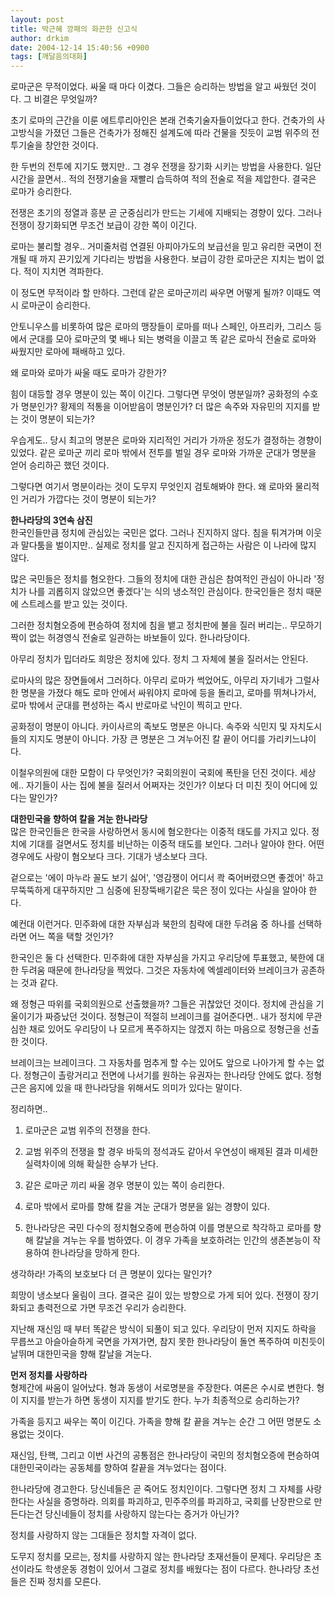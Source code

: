 ```yaml
---
layout: post
title: 박근혜 깡패의 화끈한 신고식
author: drkim
date: 2004-12-14 15:40:56 +0900
tags: [깨달음의대화]
---
```

로마군은 무적이었다. 싸울 때 마다 이겼다. 그들은 승리하는 방법을 알고 싸웠던 것이다. 그 비결은 무엇일까?    
  
초기 로마의 근간을 이룬 에트루리아인은 본래 건축기술자들이었다고 한다. 건축가의 사고방식을 가졌던 그들은 건축가가 정해진 설계도에 따라 건물을 짓듯이 교범 위주의 전투기술을 창안한 것이다.    
  
한 두번의 전투에 지기도 했지만.. 그 경우 전쟁을 장기화 시키는 방법을 사용한다. 일단 시간을 끌면서.. 적의 전쟁기술을 재빨리 습득하여 적의 전술로 적을 제압한다. 결국은 로마가 승리한다.    
  
전쟁은 초기의 정열과 흥분 곧 군중심리가 만드는 기세에 지배되는 경향이 있다. 그러나 전쟁이 장기화되면 무조건 보급이 강한 쪽이 이긴다. 
  
  
로마는 불리할 경우.. 거미줄처럼 연결된 아피아가도의 보급선을 믿고 유리한 국면이 전개될 때 까지 끈기있게 기다리는 방법을 사용한다. 보급이 강한 로마군은 지치는 법이 없다. 적이 지치면 격파한다.    
  
이 정도면 무적이라 할 만하다. 그런데 같은 로마군끼리 싸우면 어떻게 될까? 이때도 역시 로마군이 승리한다.    
  
안토니우스를 비롯하여 많은 로마의 맹장들이 로마를 떠나 스페인, 아프리카, 그리스 등에서 군대를 모아 로마군의 몇 배나 되는 병력을 이끌고 똑 같은 로마식 전술로 로마와 싸웠지만 로마에 패배하고 있다.    
  
왜 로마와 로마가 싸울 때도 로마가 강한가?    
  
힘이 대등할 경우 명분이 있는 쪽이 이긴다. 그렇다면 무엇이 명분일까? 공화정의 수호가 명분인가? 황제의 적통을 이어받음이 명분인가? 더 많은 속주와 자유민의 지지를 받는 것이 명분이 되는가?    
  
우습게도.. 당시 최고의 명분은 로마와 지리적인 거리가 가까운 정도가 결정하는 경향이 있었다. 같은 로마군 끼리 로마 밖에서 전투를 벌일 경우 로마와 가까운 군대가 명분을 얻어 승리하곤 했던 것이다.    
  
그렇다면 여기서 명분이라는 것이 도무지 무엇인지 검토해봐야 한다. 왜 로마와 물리적인 거리가 가깝다는 것이 명분이 되는가?    
  
**한나라당의 3연속 삼진**  
한국인들만큼 정치에 관심있는 국민은 없다. 그러나 진지하지 않다. 침을 튀겨가며 이웃과 말다툼을 벌이지만.. 실제로 정치를 알고 진지하게 접근하는 사람은 이 나라에 많지 않다.    
  
많은 국민들은 정치를 혐오한다. 그들의 정치에 대한 관심은 참여적인 관심이 아니라 '정치가 나를 괴롭히지 않았으면 좋겠다'는 식의 냉소적인 관심이다. 한국인들은 정치 때문에 스트레스를 받고 있는 것이다.    
  
그러한 정치혐오증에 편승하여 정치에 침을 뱉고 정치판에 불을 질러 버리는.. 무모하기 짝이 없는 허경영식 전술로 일관하는 바보들이 있다. 한나라당이다. 
  
  
아무리 정치가 밉더라도 희망은 정치에 있다. 정치 그 자체에 불을 질러서는 안된다.    
  
로마사의 많은 장면들에서 그러하다. 아무리 로마가 썩었어도, 아무리 자기네가 그럴사한 명분을 가졌다 해도 로마 안에서 싸워야지 로마에 등을 돌리고, 로마를 뛰쳐나가서, 로마 밖에서 군대를 편성하는 즉시 반로마로 낙인이 찍히고 만다.    
  
공화정이 명분이 아니다. 카이사르의 족보도 명분은 아니다. 속주와 식민지 및 자치도시들의 지지도 명분이 아니다. 가장 큰 명분은 그 겨누어진 칼 끝이 어디를 가리키느냐이다.    
  
이철우의원에 대한 모함이 다 무엇인가? 국회의원이 국회에 폭탄을 던진 것이다. 세상에.. 자기들이 사는 집에 불을 질러서 어쩌자는 것인가? 이보다 더 미친 짓이 어디에 있다는 말인가?    
  
**대한민국을 향하여 칼을 겨눈 한나라당**  
많은 한국인들은 한국을 사랑하면서 동시에 혐오한다는 이중적 태도를 가지고 있다. 정치에 기대를 걸면서도 정치를 비난하는 이중적 태도를 보인다. 그러나 알아야 한다. 어떤 경우에도 사랑이 혐오보다 크다. 기대가 냉소보다 크다.    
  
겉으로는 '에이 마누라 꼴도 보기 싫어', '영감쟁이 어디서 콱 죽어버렸으면 좋겠어' 하고 무뚝뚝하게 대꾸하지만 그 심중에 된장뚝배기같은 묵은 정이 있다는 사실을 알아야 한다.    
  
예컨대 이런거다. 민주화에 대한 자부심과 북한의 침략에 대한 두려움 중 하나를 선택하라면 어느 쪽을 택할 것인가?    
  
한국인은 둘 다 선택한다. 민주화에 대한 자부심을 가지고 우리당에 투표했고, 북한에 대한 두려움 때문에 한나라당을 찍었다. 그것은 자동차에 엑셀레이터와 브레이크가 공존하는 것과 같다.    
  
왜 정형근 따위를 국회의원으로 선출했을까? 그들은 귀찮았던 것이다. 정치에 관심을 기울이기가 짜증났던 것이다. 정형근이 적절히 브레이크를 걸어준다면.. 내가 정치에 무관심한 채로 있어도 우리당이 나 모르게 폭주하지는 않겠지 하는 마음으로 정형근을 선출한 것이다.    
  
브레이크는 브레이크다. 그 자동차를 멈추게 할 수는 있어도 앞으로 나아가게 할 수는 없다. 정형근이 촐랑거리고 전면에 나서기를 원하는 유권자는 한나라당 안에도 없다. 정형근은 음지에 있을 때 한나라당을 위해서도 의미가 있다는 말이다.    
  
정리하면..    
  
1) 로마군은 교범 위주의 전쟁을 한다.    
  
2) 교범 위주의 전쟁을 할 경우 바둑의 정석과도 같아서 우연성이 배제된 결과 미세한 실력차이에 의해 확실한 승부가 난다.    
  
3) 같은 로마군 끼리 싸울 경우 명분이 있는 쪽이 승리한다.    
  
4) 로마 밖에서 로마를 향해 칼을 겨눈 군대가 명분을 잃는 경향이 있다.    
  
5) 한나라당은 국민 다수의 정치혐오증에 편승하여 이를 명분으로 착각하고 로마를 향해 칼날을 겨누는 우를 범하였다. 이 경우 가족을 보호하려는 인간의 생존본능이 작용하여 한나라당을 망하게 한다. 
  
  
생각하라! 가족의 보호보다 더 큰 명분이 있다는 말인가?    
  
희망이 냉소보다 울림이 크다. 결국은 길이 있는 방향으로 가게 되어 있다. 전쟁이 장기화되고 총력전으로 가면 무조건 우리가 승리한다. 
  
  
지난해 재신임 때 부터 똑같은 방식이 되풀이 되고 있다. 우리당이 먼저 지지도 하락을 무릅쓰고 아슬아슬하게 국면을 가져가면, 참지 못한 한나라당이 돌연 폭주하여 미친듯이 날뛰며 대한민국을 향해 칼날을 겨눈다.    
  
**먼저 정치를 사랑하라**  
형제간에 싸움이 일어났다. 형과 동생이 서로명분을 주장한다. 여론은 수시로 변한다. 형이 지지를 받는가 하면 동생이 지지를 받기도 한다. 누가 최종적으로 승리하는가?    
  
가족을 등지고 싸우는 쪽이 이긴다. 가족을 향해 칼 끝을 겨누는 순간 그 어떤 명분도 소용없는 것이다.    
  
재신임, 탄핵, 그리고 이번 사건의 공통점은 한나라당이 국민의 정치혐오증에 편승하여 대한민국이라는 공동체를 향하여 칼끝을 겨누었다는 점이다.    
  
한나라당에 경고한다. 당신네들은 곧 죽어도 정치인이다. 그렇다면 정치 그 자체를 사랑한다는 사실을 증명하라. 의회를 파괴하고, 민주주의를 파괴하고, 국회를 난장판으로 만든다는건 당신네들이 정치를 사랑하지 않는다는 증거가 아닌가?    
  
정치를 사랑하지 않는 그대들은 정치할 자격이 없다.    
  
도무지 정치를 모르는, 정치를 사랑하지 않는 한나라당 초재선들이 문제다. 우리당은 초선이라도 학생운동 경험이 있어서 그걸로 정치를 배웠다는 점이 다르다. 한나라당 초선들은 진짜 정치를 모른다.